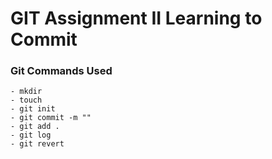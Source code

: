 # GIT Assignment II Learning to Commit

### Git Commands Used
    - mkdir 
    - touch
    - git init
    - git commit -m ""
    - git add .
    - git log
    - git revert